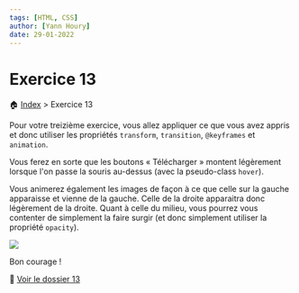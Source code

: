 ```yaml
---
tags: [HTML, CSS]
author: [Yann Houry]
date: 29-01-2022
---
```


# Exercice 13
🏠 [Index](https://github.com/YannHY/html-css-js/blob/main/index.md) > Exercice 13

Pour votre treizième exercice, vous allez appliquer ce que vous avez appris et donc utiliser les propriétés `transform`, `transition`, `@keyframes` et `animation`.

Vous ferez en sorte que les boutons « Télécharger » montent légèrement lorsque l'on passe la souris au-dessus (avec la pseudo-class `hover`). 

Vous animerez également les images de façon à ce que celle sur la gauche apparaisse et vienne de la gauche. Celle de la droite apparaitra donc légèrement de la droite. Quant à celle du milieu, vous pourrez vous contenter de simplement la faire surgir (et donc simplement utiliser la propriété `opacity`). 

![](https://github.com/YannHY/html-css-js/blob/main/Exercices/Images/animation-2.gif)

Bon courage !

📁 [Voir le dossier 13](https://app.box.com/s/wzc7zdwnhmrypn66z5pct2e7uc57aijk)
